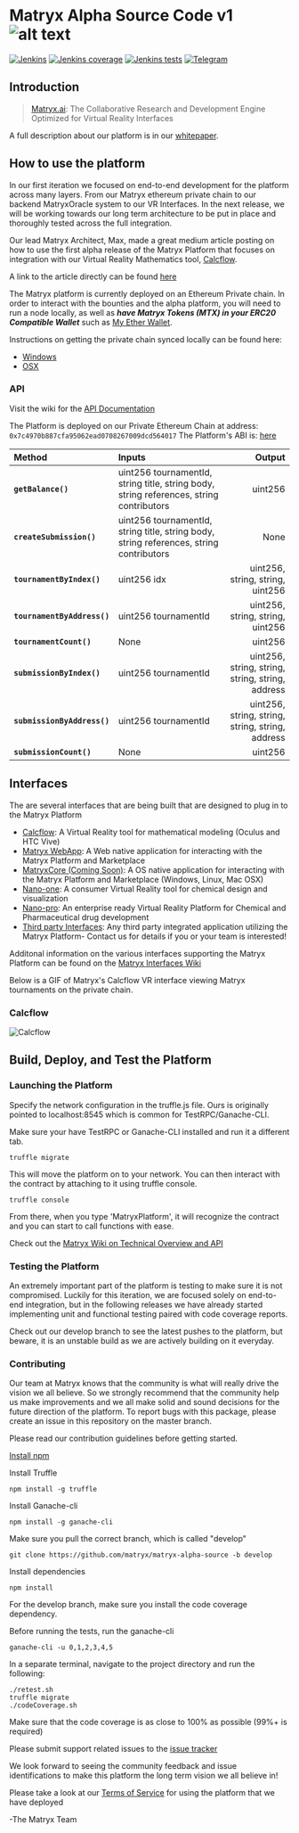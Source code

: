 # Matryx Alpha Source Code v1 ![alt text](https://matryx.ai/static/img/Matryx_Black_Full_Logo.png "Matryx Logo")
[![Jenkins](https://img.shields.io/jenkins/s/https/jenkins.qa.ubuntu.com/view/Precise/view/All%20Precise/job/precise-desktop-amd64_default.svg)](http://jenkins.matryx.ai/matryx-alpha-source/build-status)
[![Jenkins coverage](https://img.shields.io/badge/coverage-97%25-brightgreen.svg)](http://jenkins.matryx.ai/matryx-alpha-source/code-coverage)
[![Jenkins tests](https://img.shields.io/jenkins/t/https/jenkins.qa.ubuntu.com/view/Precise/view/All%20Precise/job/precise-desktop-amd64_default.svg)](http://jenkins.matryx.ai/matryx-alpha-source/tests)
[![Telegram](https://img.shields.io/badge/chat-Telegram-blue.svg)](https://t.me/matryxai)

## Introduction

> [Matryx.ai](https://www.matryx.ai): 
The Collaborative Research and Development Engine Optimized for Virtual Reality Interfaces

A full description about our platform is in our [whitepaper](https://matryx.ai/matryx-whitepaper.pdf).

## How to use the platform
In our first iteration we focused on end-to-end development for the platform across many layers. From our Matryx ethereum private chain to our backend MatryxOracle system to our VR Interfaces. 
In the next release, we will be working towards our long term architecture to be put in place and thoroughly tested across the full integration. 

Our lead Matryx Architect, Max, made a great medium article posting on how to use the first alpha release of the Matryx Platform that focuses on integration with our Virtual Reality Mathematics tool, [Calcflow](http://calcflow.io/).

A link to the article directly can be found [here](https://blog.matryx.ai/matryx-alpha-a-how-to-guide-b6b5b9ffcca4)

The Matryx platform is currently deployed on an Ethereum Private chain. In order to interact with the bounties and the alpha platform, you will need to run a node locally, as well as **_have Matryx Tokens (MTX) in your ERC20 Compatible Wallet_** such as [My Ether Wallet](https://www.myetherwallet.com/).
 
 Instructions on getting the private chain synced locally can be found here:
 * [Windows](https://github.com/matryx/matryx-alpha-source/wiki/Running-the-Matryx-Ethereum-Private-Chain-%5BWindows%5D) 
 * [OSX](https://github.com/matryx/matryx-alpha-source/wiki/Running-the-Matryx-Ethereum-Private-Chain-%5BOSX%5D)
 
### API

Visit the wiki for the [API Documentation](https://github.com/matryx/matryx-alpha-source/wiki/Platform-Technical-Overview-and-API#api)

The Platform is deployed on our Private Ethereum Chain at address: `0x7c4970b887cfa95062ead0708267009dcd564017`
The Platform's ABI is: [here](tbd)

| Method    | Inputs | Output | 
|:----------|:-------------| ---: |
| **`getBalance()`** | uint256 tournamentId, string title, string body, string references, string contributors | uint256 |
| **`createSubmission()`** | uint256 tournamentId, string title, string body, string references, string contributors | None |
| **`tournamentByIndex()`** | uint256 idx | uint256, string, string, uint256 |
| **`tournamentByAddress()`** | uint256 tournamentId | uint256, string, string, uint256 |
| **`tournamentCount()`** | None | uint256 |
| **`submissionByIndex()`** | uint256 tournamentId | uint256, string, string, string, string, address |
| **`submissionByAddress()`** | uint256 tournamentId | uint256, string, string, string, string, address |
| **`submissionCount()`** | None | uint256 |


## Interfaces
The are several interfaces that are being built that are designed to plug in to the Matryx Platform 
* [Calcflow](http://calcflow.io): A Virtual Reality tool for mathematical modeling (Oculus and HTC Vive)
* [Matryx WebApp](http://alpha.matryx.ai): A Web native application for interacting with the Matryx Platform and Marketplace
* [MatryxCore (Coming Soon)](http://matryx.ai): A OS native application for interacting with the Matryx Platform and Marketplace (Windows, Linux, Mac OSX)
* [Nano-one](http://store.steampowered.com/app/493430/nanoone/): A consumer Virtual Reality tool for chemical design and visualization
* [Nano-pro](http://nanome.ai): An enterprise ready Virtual Reality Platform for Chemical and Pharmaceutical drug development
* [Third party Interfaces](www.nanome.ai/TODO): Any third party integrated application utilizing the Matryx Platform- Contact us for details if you or your team is interested! 

Additonal information on the various interfaces supporting the Matryx Platform can be found on the [Matryx Interfaces Wiki](https://github.com/matryx/matryx-alpha-source/wiki/Matryx-Interfaces)


Below is a GIF of Matryx's Calcflow VR interface viewing Matryx tournaments on the private chain.
### Calcflow
![Calcflow](https://github.com/matryx/matryx-alpha-source/blob/master/Calcflow_mtx.gif)


## Build, Deploy, and Test the Platform

### Launching the Platform
Specify the network configuration in the truffle.js file. Ours is originally pointed to localhost:8545 which is common for TestRPC/Ganache-CLI.

Make sure your have TestRPC or Ganache-CLI installed and run it a different tab.

```
truffle migrate
```

This will move the platform on to your network. You can then interact with the contract by attaching to it using truffle console.
```
truffle console
```

From there, when you type 'MatryxPlatform', it will recognize the contract and you can start to call functions with ease.

Check out the [Matryx Wiki on Technical Overview and API](https://github.com/matryx/matryx-alpha-source/wiki/Platform-Technical-Overview-and-API)

### Testing the Platform
An extremely important part of the platform is testing to make sure it is not compromised. Luckily for this iteration, we are focused solely on end-to-end integration, but in the following releases we have already started implementing unit and functional testing paired with code coverage reports.

Check out our develop branch to see the latest pushes to the platform, but beware, it is an unstable build as we are actively building on it everyday.

### Contributing
Our team at Matryx knows that the community is what will really drive the vision we all believe. So we strongly recommend that the community help us make improvements and we all make solid and sound decisions for the future direction of the platform. To report bugs with this package, please create an issue in this repository on the master branch.

Please read our contribution guidelines before getting started.

[Install npm](https://www.npmjs.com/get-npm?utm_source=house&utm_medium=homepage&utm_campaign=free%20orgs&utm_term=Install%20npm)


Install Truffle
```
npm install -g truffle
```

Install Ganache-cli
```
npm install -g ganache-cli
```

Make sure you pull the correct branch, which is called "develop"
```
git clone https://github.com/matryx/matryx-alpha-source -b develop
```

Install dependencies
```
npm install
```

For the develop branch, make sure you install the code coverage dependency.

Before running the tests, run the ganache-cli
```
ganache-cli -u 0,1,2,3,4,5
```

In a separate terminal, navigate to the project directory and run the following:
```
./retest.sh
truffle migrate
./codeCoverage.sh
```

Make sure that the code coverage is as close to 100% as possible (99%+ is required)

Please submit support related issues to the [issue tracker](https://github.com/matryx/matryx-alpha-source/issues)

We look forward to seeing the community feedback and issue identifications to make this platform the long term vision we all believe in!

Please take a look at our [Terms of Service](https://github.com/matryx/matryx-alpha-source/blob/master/TOS.txt) for using the platform that we have deployed

-The Matryx Team
